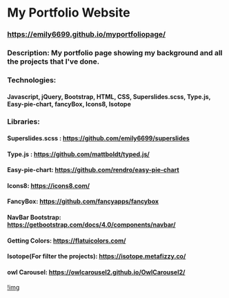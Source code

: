 # My Portfolio Website


### https://emily6699.github.io/myportfoliopage/


### Description: My portfolio page showing my background and all the projects that I've done.


### Technologies:

#### Javascript, jQuery, Bootstrap, HTML, CSS, Superslides.scss, Type.js, Easy-pie-chart, fancyBox, Icons8, Isotope
 
### Libraries:
#### Superslides.scss : https://github.com/emily6699/superslides
#### Type.js : https://github.com/mattboldt/typed.js/
#### Easy-pie-chart: https://github.com/rendro/easy-pie-chart
#### Icons8: https://icons8.com/
#### FancyBox: https://github.com/fancyapps/fancybox
#### NavBar Bootstrap: https://getbootstrap.com/docs/4.0/components/navbar/
#### Getting Colors: https://flatuicolors.com/
#### Isotope(For filter the projects): https://isotope.metafizzy.co/
#### owl Carousel: https://owlcarousel2.github.io/OwlCarousel2/
[!img](/Users/emily/fs/portfolio/img/frontpage.png)
